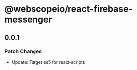# @webscopeio/react-firebase-messenger

## 0.0.1

### Patch Changes

- Update: Target es5 for react-scripts
